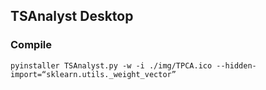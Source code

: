 ## TSAnalyst Desktop


### Compile

	pyinstaller TSAnalyst.py -w -i ./img/TPCA.ico --hidden-import=“sklearn.utils._weight_vector” 
